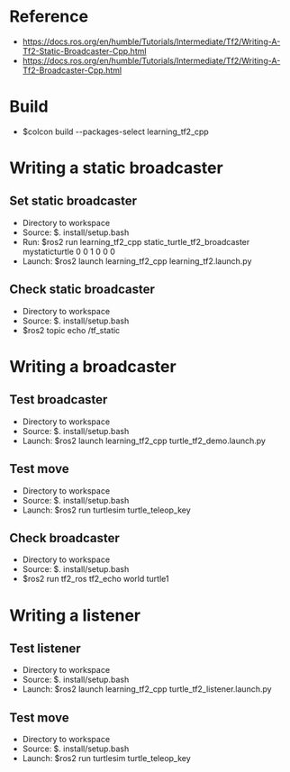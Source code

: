 # Reference
- https://docs.ros.org/en/humble/Tutorials/Intermediate/Tf2/Writing-A-Tf2-Static-Broadcaster-Cpp.html
- https://docs.ros.org/en/humble/Tutorials/Intermediate/Tf2/Writing-A-Tf2-Broadcaster-Cpp.html

# Build
- $colcon build --packages-select learning_tf2_cpp

# Writing a static broadcaster
## Set static broadcaster
- Directory to workspace
- Source: $. install/setup.bash
- Run: $ros2 run learning_tf2_cpp static_turtle_tf2_broadcaster mystaticturtle 0 0 1 0 0 0
- Launch: $ros2 launch learning_tf2_cpp learning_tf2.launch.py

## Check static broadcaster
- Directory to workspace
- Source: $. install/setup.bash
- $ros2 topic echo /tf_static

# Writing a broadcaster
## Test broadcaster
- Directory to workspace
- Source: $. install/setup.bash
- Launch: $ros2 launch learning_tf2_cpp turtle_tf2_demo.launch.py

## Test move
- Directory to workspace
- Source: $. install/setup.bash
- Launch: $ros2 run turtlesim turtle_teleop_key

## Check broadcaster
- Directory to workspace
- Source: $. install/setup.bash
- $ros2 run tf2_ros tf2_echo world turtle1

# Writing a listener
## Test listener
- Directory to workspace
- Source: $. install/setup.bash
- Launch: $ros2 launch learning_tf2_cpp turtle_tf2_listener.launch.py

## Test move
- Directory to workspace
- Source: $. install/setup.bash
- Launch: $ros2 run turtlesim turtle_teleop_key